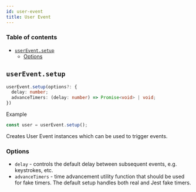 ```yaml
---
id: user-event
title: User Event
---
```


### Table of contents

- [`userEvent.setup`](#usereventsetup)
  - [Options](#options)


## `userEvent.setup`

```ts
userEvent.setup(options?: {
  delay: number;
  advanceTimers: (delay: number) => Promise<void> | void;
})
```

Example
```ts
const user = userEvent.setup();
```

Creates User Event instances which can be used to trigger events.

### Options
- `delay` - controls the default delay between subsequent events, e.g. keystrokes, etc.
- `advanceTimers` - time advancement utility function that should be used for fake timers. The default setup handles both real and Jest fake timers.
